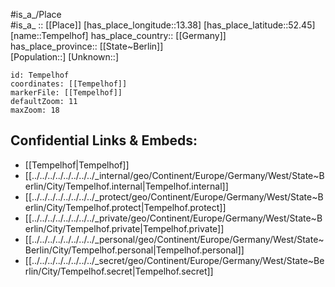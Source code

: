 ﻿---
location: [52.45,13.38] 
mapzoom: [7,12] 
mapmarker: city 
type: City
tags:
- geo/City


SpocWebEntityId: 34805
isDeleted: false
confidential: public

---
#is_a_/Place  
#is_a_ :: [[Place]] 
[has_place_longitude::13.38] 
[has_place_latitude::52.45] 
[name::Tempelhof] 
has_place_country:: [[Germany]]  
has_place_province:: [[State~Berlin]]  
[Population::] 
[Unknown::] 


```leaflet
id: Tempelhof
coordinates: [[Tempelhof]] 
markerFile: [[Tempelhof]] 
defaultZoom: 11 
maxZoom: 18
```


## Confidential Links & Embeds: 
- [[Tempelhof|Tempelhof]]  
- [[../../../../../../../../_internal/geo/Continent/Europe/Germany/West/State~Berlin/City/Tempelhof.internal|Tempelhof.internal]] 
- [[../../../../../../../../_protect/geo/Continent/Europe/Germany/West/State~Berlin/City/Tempelhof.protect|Tempelhof.protect]] 
- [[../../../../../../../../_private/geo/Continent/Europe/Germany/West/State~Berlin/City/Tempelhof.private|Tempelhof.private]] 
- [[../../../../../../../../_personal/geo/Continent/Europe/Germany/West/State~Berlin/City/Tempelhof.personal|Tempelhof.personal]] 
- [[../../../../../../../../_secret/geo/Continent/Europe/Germany/West/State~Berlin/City/Tempelhof.secret|Tempelhof.secret]] 
